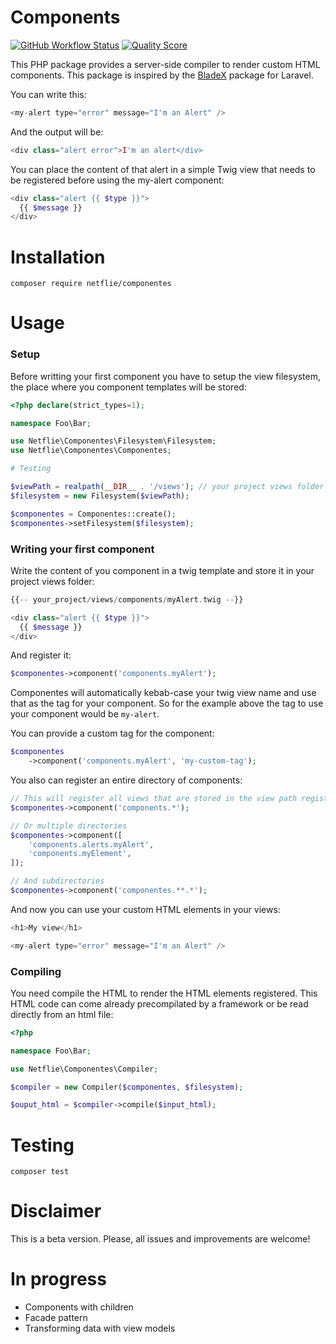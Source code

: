 # Components
[![GitHub Workflow Status](https://img.shields.io/github/workflow/status/netflie/componentes/PHP%20Composer?label=tests)](https://github.com/netflie/componentes/actions?query=workflow%3A%22PHP+Composer%22) [![Quality Score](https://img.shields.io/scrutinizer/g/netflie/componentes.svg)](https://scrutinizer-ci.com/g/netflie/componentes)

This PHP package provides a server-side compiler to render custom HTML components. This package is inspired by the [BladeX](https://github.com/spatie/laravel-blade-x/) package for Laravel.

You can write this:
```php
<my-alert type="error" message="I'm an Alert" />
```
And the output will be:
```php
<div class="alert error">I'm an alert</div>
```
You can place the content of that alert in a simple Twig view that needs to be registered before using the my-alert component:
```php
<div class="alert {{ $type }}">
  {{ $message }}
</div>
```
# Installation

    composer require netflie/componentes

# Usage

### Setup
Before writting your first component you have to setup the view filesystem, the place where you component templates will be stored:

```php
<?php declare(strict_types=1);

namespace Foo\Bar;

use Netflie\Componentes\Filesystem\Filesystem;
use Netflie\Componentes\Componentes;

# Testing

$viewPath = realpath(__DIR__ . '/views'); // your project views folder
$filesystem = new Filesystem($viewPath);

$componentes = Componentes::create();
$componentes->setFilesystem($filesystem);
```

### Writing your first component

Write the content of you component in a twig template and store it in your project views folder:
```php
{{-- your_project/views/components/myAlert.twig --}}

<div class="alert {{ $type }}">
  {{ $message }}
</div>
```
And register it:
```php
$componentes->component('components.myAlert');
```

Componentes will automatically kebab-case your twig view name and use that as the tag for your component. So for the example above the tag to use your component would be `my-alert`.

You can provide a custom tag for the component:
```php
$componentes
    ->component('components.myAlert', 'my-custom-tag');
```
You also can register an entire directory of components:

```php
// This will register all views that are stored in the view path registered in the setup step
$componentes->component('components.*');

// Or multiple directories
$componentes->component([
    'components.alerts.myAlert',
    'components.myElement',
]);

// And subdirectories
$componentes->component('componentes.**.*');
```

And now you can use your custom HTML elements in your views:
```php
<h1>My view</h1>

<my-alert type="error" message="I'm an Alert" />
```
### Compiling
You need compile the HTML to render the HTML elements registered. This HTML code can come already precompilated by a framework or be read directly from an html file:

```php
<?php

namespace Foo\Bar;

use Netflie\Componentes\Compiler;

$compiler = new Compiler($componentes, $filesystem);

$ouput_html = $compiler->compile($input_html);
```
# Testing
    composer test
# Disclaimer
This is a beta version. Please, all issues and improvements are welcome!

# In progress

- Components with children
- Facade pattern
- Transforming data with view models